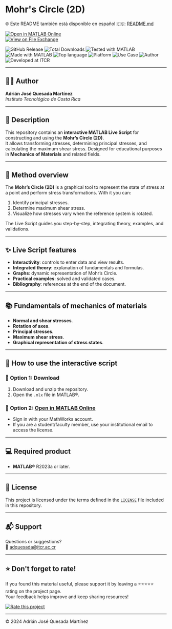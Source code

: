 # Mohr's Circle (2D)

🌐 Este README también está disponible en español 🇪🇸: [README.md](README.md)

[![Open in MATLAB Online](https://www.mathworks.com/images/responsive/global/open-in-matlab-online.svg)](https://matlab.mathworks.com/open/github/v1?repo=adriancrc/Circulo-de-Mohr)  
[![View on File Exchange](https://www.mathworks.com/matlabcentral/images/matlab-file-exchange.svg)](https://la.mathworks.com/matlabcentral/fileexchange/)  

![GitHub Release](https://img.shields.io/github/v/release/adriancrc/Circulo-de-Mohr)
![Total Downloads](https://img.shields.io/github/downloads/adriancrc/Circulo-de-Mohr/total)
![Tested with MATLAB](https://img.shields.io/endpoint?url=https%3A%2F%2Fraw.githubusercontent.com%2Fadriancrc%2FCirculo-de-Mohr%2Fmain%2Freport%2Fbadge%2Ftested_with.json)
![Made with MATLAB](https://img.shields.io/badge/Made%20with-MATLAB-blue)
![Top language](https://img.shields.io/github/languages/top/adriancrc/Circulo-de-Mohr?color=blue&label=MATLAB)
![Platform](https://img.shields.io/badge/Platform-Windows%20%7C%20macOS%20%7C%20Linux-lightgrey)
![Use Case](https://img.shields.io/badge/Use-Educational-success)
![Author](https://img.shields.io/badge/Author-Adrián%20Quesada%20Martínez-blueviolet)
![Developed at ITCR](https://img.shields.io/badge/Developed%20at-ITCR-blue)

---

## 👨‍💻 Author
**Adrián José Quesada Martínez**  
*Instituto Tecnológico de Costa Rica*

---

## 📘 Description

This repository contains an **interactive MATLAB Live Script** for constructing and using the **Mohr’s Circle (2D)**.  
It allows transforming stresses, determining principal stresses, and calculating the maximum shear stress. Designed for educational purposes in **Mechanics of Materials** and related fields.

---

## 🧠 Method overview

The **Mohr’s Circle (2D)** is a graphical tool to represent the state of stress at a point and perform stress transformations. With it you can:

1. Identify principal stresses.
2. Determine maximum shear stress.
3. Visualize how stresses vary when the reference system is rotated.

The Live Script guides you step-by-step, integrating theory, examples, and validations.

---

## ✨ Live Script features

- **Interactivity**: controls to enter data and view results.
- **Integrated theory**: explanation of fundamentals and formulas.
- **Graphs**: dynamic representation of Mohr’s Circle.
- **Practical examples**: solved and validated cases.
- **Bibliography**: references at the end of the document.

---

## 📚 Fundamentals of mechanics of materials

- **Normal and shear stresses**.
- **Rotation of axes**.
- **Principal stresses**.
- **Maximum shear stress**.
- **Graphical representation of stress states**.

---

## 🚀 How to use the interactive script

### 🔹 Option 1: Download

1. Download and unzip the repository.
2. Open the `.mlx` file in MATLAB®.

### 🔹 Option 2: [Open in MATLAB Online](https://matlab.mathworks.com/open/github/v1?repo=adriancrc/Circulo-de-Mohr)

- Sign in with your MathWorks account.
- If you are a student/faculty member, use your institutional email to access the license.

---

## 💻 Required product

- **MATLAB®** R2023a or later.

---

## 📄 License

This project is licensed under the terms defined in the [`LICENSE`](LICENSE) file included in this repository.

---

## 📬 Support

Questions or suggestions?  
📧 [adquesada@itcr.ac.cr](mailto:adquesada@itcr.ac.cr)

---

## ⭐ Don't forget to rate!

If you found this material useful, please support it by leaving a ⭐⭐⭐⭐⭐ rating on the project page.  
Your feedback helps improve and keep sharing resources!

[![Rate this project](https://img.shields.io/badge/★★★★★-Rate%20on%20File%20Exchange-blueviolet?style=for-the-badge)](https://la.mathworks.com/matlabcentral/fileexchange/181775-circulo-de-mohr)

---



© 2024 Adrián José Quesada Martínez
